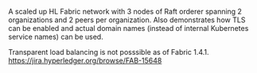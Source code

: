 A scaled up HL Fabric network with 3 nodes of Raft orderer spanning 2 organizations and 2 peers per organization. 
Also demonstrates how TLS can be enabled and actual domain names (instead of internal Kubernetes service names) can be used.

Transparent load balancing is not posssible as of Fabric 1.4.1.
https://jira.hyperledger.org/browse/FAB-15648
